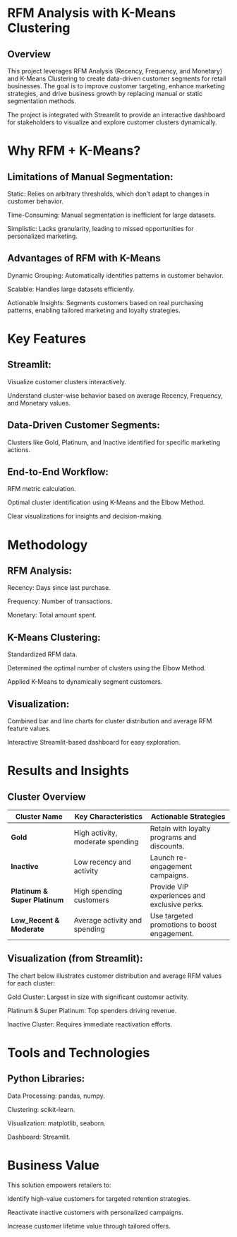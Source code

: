 # RFM Analysis with K-Means Clustering
## Overview
This project leverages RFM Analysis (Recency, Frequency, and Monetary) and K-Means Clustering to create data-driven customer segments for retail businesses. The goal is to improve customer targeting, enhance marketing strategies, and drive business growth by replacing manual or static segmentation methods.

The project is integrated with Streamlit to provide an interactive dashboard for stakeholders to visualize and explore customer clusters dynamically.

# Why RFM + K-Means?
## Limitations of Manual Segmentation:
Static: Relies on arbitrary thresholds, which don’t adapt to changes in customer behavior.

Time-Consuming: Manual segmentation is inefficient for large datasets.

Simplistic: Lacks granularity, leading to missed opportunities for personalized marketing.

## Advantages of RFM with K-Means
Dynamic Grouping: Automatically identifies patterns in customer behavior.

Scalable: Handles large datasets efficiently.

Actionable Insights: Segments customers based on real purchasing patterns, enabling tailored marketing and loyalty strategies.

# Key Features

## Streamlit:
Visualize customer clusters interactively.

Understand cluster-wise behavior based on average Recency, Frequency, and Monetary values.

## Data-Driven Customer Segments:
Clusters like Gold, Platinum, and Inactive identified for specific marketing actions.

## End-to-End Workflow:
RFM metric calculation.

Optimal cluster identification using K-Means and the Elbow Method.

Clear visualizations for insights and decision-making.

# Methodology

## RFM Analysis:
Recency: Days since last purchase.

Frequency: Number of transactions.

Monetary: Total amount spent.

## K-Means Clustering:
Standardized RFM data.

Determined the optimal number of clusters using the Elbow Method.

Applied K-Means to dynamically segment customers.

## Visualization:
Combined bar and line charts for cluster distribution and average RFM feature values.

Interactive Streamlit-based dashboard for easy exploration.

# Results and Insights
## Cluster Overview

| **Cluster Name**         | **Key Characteristics**             | **Actionable Strategies**                          |
|---------------------------|--------------------------------------|---------------------------------------------------|
| **Gold**                 | High activity, moderate spending    | Retain with loyalty programs and discounts.       |
| **Inactive**             | Low recency and activity            | Launch re-engagement campaigns.                   |
| **Platinum & Super Platinum** | High spending customers            | Provide VIP experiences and exclusive perks.       |
| **Low_Recent & Moderate**| Average activity and spending       | Use targeted promotions to boost engagement.      |

## Visualization (from Streamlit):
The chart below illustrates customer distribution and average RFM values for each cluster:

Gold Cluster: Largest in size with significant customer activity.

Platinum & Super Platinum: Top spenders driving revenue.

Inactive Cluster: Requires immediate reactivation efforts.
  

# Tools and Technologies
## Python Libraries:
Data Processing: pandas, numpy.

Clustering: scikit-learn.

Visualization: matplotlib, seaborn.

Dashboard: Streamlit.

# Business Value
This solution empowers retailers to:

Identify high-value customers for targeted retention strategies.

Reactivate inactive customers with personalized campaigns.

Increase customer lifetime value through tailored offers.
